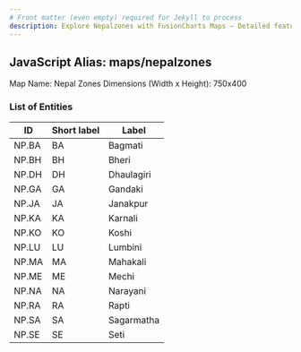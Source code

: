 ```yaml
---
# Front matter (even empty) required for Jekyll to process
description: Explore Nepalzones with FusionCharts Maps – Detailed features for seamless integration. Try now & enhance your data visualization today! 
---
```


## JavaScript Alias: maps/nepalzones

Map Name: Nepal Zones
Dimensions (Width x Height): 750x400





### List of Entities

ID | Short label | Label
---|---|---|
NP.BA|BA|Bagmati
NP.BH|BH|Bheri
NP.DH|DH|Dhaulagiri
NP.GA|GA|Gandaki
NP.JA|JA|Janakpur
NP.KA|KA|Karnali
NP.KO|KO|Koshi
NP.LU|LU|Lumbini
NP.MA|MA|Mahakali
NP.ME|ME|Mechi
NP.NA|NA|Narayani
NP.RA|RA|Rapti
NP.SA|SA|Sagarmatha
NP.SE|SE|Seti